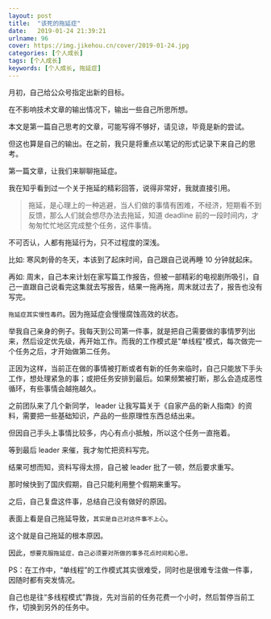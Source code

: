 ```yaml
---
layout: post
title:  "该死的拖延症"
date:   2019-01-24 21:39:21
urlname: 96
cover: https://img.jikehou.cn/cover/2019-01-24.jpg
categories: [个人成长]
tags: [个人成长]
keywords: [个人成长, 拖延症]
---
```

月初，自己给公众号指定出新的目标。

在不影响技术文章的输出情况下，输出一些自己所思所想。

本文是第一篇自己思考的文章，可能写得不够好，请见谅，毕竟是新的尝试。

但这也算是自己的输出。在之前，我只是将重点以笔记的形式记录下来自己的思考。

第一篇文章，让我们来聊聊拖延症。

我在知乎看到过一个关于拖延的精彩回答，说得非常好，我就直接引用。

>拖延，是心理上的一种逃避，当人们做的事情有困难，不经济，短期看不到反馈，那么人们就会想尽办法去拖延，知道 deadline 前的一段时间内，才匆匆忙忙地区完成整个任务，这件事情。

<!-- more -->
不可否认，人都有拖延行为，只不过程度的深浅。

比如: 寒风刺骨的冬天，本该到了起床时间，自己跟自己说再睡 10 分钟就起床。

再如: 周末，自己本来计划在家写篇工作报告，但被一部精彩的电视剧所吸引，自己一直跟自己说看完这集就去写报告，结果一拖再拖，周末就过去了，报告也没有写完。

`拖延症其实慢性毒药`。因为拖延症会慢慢腐蚀高效的状态。

举我自己亲身的例子。我每天到公司第一件事，就是把自己需要做的事情罗列出来，然后设定优先级，再开始工作。而我的工作模式是"单线程"模式，每次做完一个任务之后，才开始做第二任务。

正因为这样，当前正在做的事情被打断或者有新的任务来临时，自己只能放下手头工作，想处理紧急的事；或把任务安排到最后。如果频繁被打断，那么会造成恶性循环，有些事情会越拖越久。

之前团队来了几个新同学， leader 让我写篇关于《自家产品的新人指南》的资料，需要把一些基础知识，产品的一些原理性东西总结出来。

但因自己手头上事情比较多，内心有点小抵触，所以这个任务一直拖着。

等到最后 leader 来催，我才匆忙把资料写完。

结果可想而知，资料写得太捞，自己被 leader 批了一顿，然后要求重写。

那时候快到了国庆假期，自己只能利用整个假期来重写。

之后，自己复盘这件事，总结自己没有做好的原因。

表面上看是自己拖延导致，`其实是自己对这件事不上心`。

这个就是自己拖延的根本原因。

因此，`想要克服拖延症，自己必须要对所做的事多花点时间和心思。`

PS：在工作中，“单线程”的工作模式其实很难受，同时也是很难专注做一件事，因随时都有突发情况。

自己也是往“多线程模式”靠拢，先对当前的任务花费一个小时，然后暂停当前工作，切换到另外的任务中。